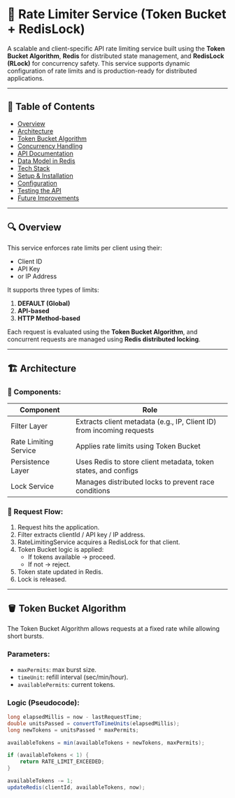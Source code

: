 # 🚦 Rate Limiter Service (Token Bucket + RedisLock)

A scalable and client-specific API rate limiting service built using the **Token Bucket Algorithm**, **Redis** for distributed state management, and **RedisLock (RLock)** for concurrency safety. This service supports dynamic configuration of rate limits and is production-ready for distributed applications.

---

## 📘 Table of Contents

- [Overview](#-overview)
- [Architecture](#-architecture)
- [Token Bucket Algorithm](#-token-bucket-algorithm)
- [Concurrency Handling](#-concurrency-handling)
- [API Documentation](#-api-documentation)
- [Data Model in Redis](#-data-model-in-redis)
- [Tech Stack](#-tech-stack)
- [Setup & Installation](#-setup--installation)
- [Configuration](#-configuration)
- [Testing the API](#-testing-the-api)
- [Future Improvements](#-future-improvements)

---

## 🔍 Overview

This service enforces rate limits per client using their:
- Client ID
- API Key
- or IP Address

It supports three types of limits:
1. **DEFAULT (Global)**
2. **API-based**
3. **HTTP Method-based**

Each request is evaluated using the **Token Bucket Algorithm**, and concurrent requests are managed using **Redis distributed locking**.

---

## 🏗️ Architecture

### 🧱 Components:

| Component       | Role |
|----------------|------|
| Filter Layer    | Extracts client metadata (e.g., IP, Client ID) from incoming requests |
| Rate Limiting Service | Applies rate limits using Token Bucket |
| Persistence Layer | Uses Redis to store client metadata, token states, and configs |
| Lock Service    | Manages distributed locks to prevent race conditions |

### 🔄 Request Flow:

1. Request hits the application.
2. Filter extracts clientId / API key / IP address.
3. RateLimitingService acquires a RedisLock for that client.
4. Token Bucket logic is applied:
   - If tokens available → proceed.
   - If not → reject.
5. Token state updated in Redis.
6. Lock is released.

---

## 🪣 Token Bucket Algorithm

The Token Bucket Algorithm allows requests at a fixed rate while allowing short bursts.

### Parameters:
- `maxPermits`: max burst size.
- `timeUnit`: refill interval (sec/min/hour).
- `availablePermits`: current tokens.

### Logic (Pseudocode):
```java
long elapsedMillis = now - lastRequestTime;
double unitsPassed = convertToTimeUnits(elapsedMillis);
long newTokens = unitsPassed * maxPermits;

availableTokens = min(availableTokens + newTokens, maxPermits);

if (availableTokens < 1) {
    return RATE_LIMIT_EXCEEDED;
}

availableTokens -= 1;
updateRedis(clientId, availableTokens, now);
